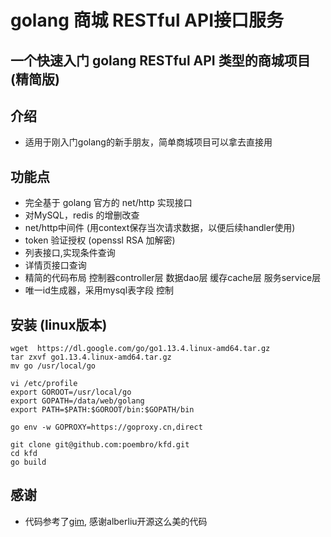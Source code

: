 golang 商城 RESTful API接口服务
==============
一个快速入门 golang RESTful API 类型的商城项目 (精简版)
---------------------------------------

## 介绍
- 适用于刚入门golang的新手朋友，简单商城项目可以拿去直接用


## 功能点
- 完全基于 golang 官方的 net/http 实现接口 
- 对MySQL，redis 的增删改查
- net/http中间件 (用context保存当次请求数据，以便后续handler使用)
- token 验证授权 (openssl RSA 加解密)
- 列表接口,实现条件查询
- 详情页接口查询
- 精简的代码布局 控制器controller层 数据dao层 缓存cache层 服务service层
- 唯一id生成器，采用mysql表字段 控制


## 安装 (linux版本)
```
wget  https://dl.google.com/go/go1.13.4.linux-amd64.tar.gz
tar zxvf go1.13.4.linux-amd64.tar.gz 
mv go /usr/local/go

vi /etc/profile
export GOROOT=/usr/local/go
export GOPATH=/data/web/golang
export PATH=$PATH:$GOROOT/bin:$GOPATH/bin

go env -w GOPROXY=https://goproxy.cn,direct

git clone git@github.com:poembro/kfd.git
cd kfd
go build
```


##  感谢
- 代码参考了[gim](https://github.com/alberliu/gim), 感谢alberliu开源这么美的代码